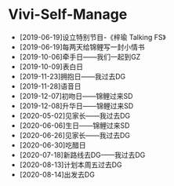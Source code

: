 # Vivi-Self-Manage

- [2019-06-19]设立特别节目-《梓瑜 Talking FS》
- [2019-06-19]每两天给锦鲤写一封小情书
- [2019-10-06]牵手日——我们一起到GZ
- [2019-10-09]表白日
- [2019-11-23]拥抱日——我过去DG
- [2019-11-28]语音日
- [2019-12-07]初吻日——锦鲤过来SD
- [2019-12-08]升华日——锦鲤过来SD
- [2020-05-02]见家长——我过去DG
- [2020-06-06]生日——锦鲤过来SD
- [2020-06-26]见家长——我过去DG
- [2020-06-30]吃醋日
- [2020-07-18]新路线去DG——我过去DG
- [2020-08-13]计划本周五过去DG
- [2020-08-14]出发去DG
